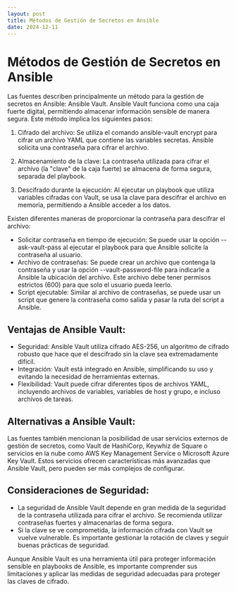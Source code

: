 ```yaml
---
layout: post
title: Métodos de Gestión de Secretos en Ansible
date: 2024-12-11
---
```


# Métodos de Gestión de Secretos en Ansible

Las fuentes describen principalmente un método para la gestión de secretos en Ansible: Ansible Vault.
Ansible Vault funciona como una caja fuerte digital, permitiendo almacenar información sensible de manera segura. Este método implica los siguientes pasos:

1. Cifrado del archivo: Se utiliza el comando ansible-vault encrypt para cifrar un archivo YAML que contiene las variables secretas. Ansible solicita una contraseña para cifrar el archivo.

2. Almacenamiento de la clave: La contraseña utilizada para cifrar el archivo (la "clave" de la caja fuerte) se almacena de forma segura, separada del playbook.

3. Descifrado durante la ejecución: Al ejecutar un playbook que utiliza variables cifradas con Vault, se usa la clave para descifrar el archivo en memoria, permitiendo a Ansible acceder a los datos.

Existen diferentes maneras de proporcionar la contraseña para descifrar el archivo:
- Solicitar contraseña en tiempo de ejecución: Se puede usar la opción --ask-vault-pass al ejecutar el playbook para que Ansible solicite la contraseña al usuario.
- Archivo de contraseñas: Se puede crear un archivo que contenga la contraseña y usar la opción --vault-password-file para indicarle a Ansible la ubicación del archivo. Este archivo debe tener permisos estrictos (600) para que solo el usuario pueda leerlo.
- Script ejecutable: Similar al archivo de contraseñas, se puede usar un script que genere la contraseña como salida y pasar la ruta del script a Ansible.

## Ventajas de Ansible Vault:
- Seguridad: Ansible Vault utiliza cifrado AES-256, un algoritmo de cifrado robusto que hace que el descifrado sin la clave sea extremadamente difícil.
- Integración: Vault está integrado en Ansible, simplificando su uso y evitando la necesidad de herramientas externas.
- Flexibilidad: Vault puede cifrar diferentes tipos de archivos YAML, incluyendo archivos de variables, variables de host y grupo, e incluso archivos de tareas.

## Alternativas a Ansible Vault:

Las fuentes también mencionan la posibilidad de usar servicios externos de gestión de secretos, como Vault de HashiCorp, Keywhiz de Square o servicios en la nube como AWS Key Management Service o Microsoft Azure Key Vault. Estos servicios ofrecen características más avanzadas que Ansible Vault, pero pueden ser más complejos de configurar.

## Consideraciones de Seguridad:
- La seguridad de Ansible Vault depende en gran medida de la seguridad de la contraseña utilizada para cifrar el archivo. Se recomienda utilizar contraseñas fuertes y almacenarlas de forma segura.
- Si la clave se ve comprometida, la información cifrada con Vault se vuelve vulnerable. Es importante gestionar la rotación de claves y seguir buenas prácticas de seguridad.

Aunque Ansible Vault es una herramienta útil para proteger información sensible en playbooks de Ansible, es importante comprender sus limitaciones y aplicar las medidas de seguridad adecuadas para proteger las claves de cifrado.
